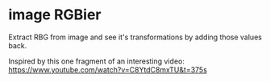 # image RGBier

Extract RBG from image and see it's transformations by adding those values back.

Inspired by this one fragment of an interesting video: https://www.youtube.com/watch?v=C8YtdC8mxTU&t=375s 
